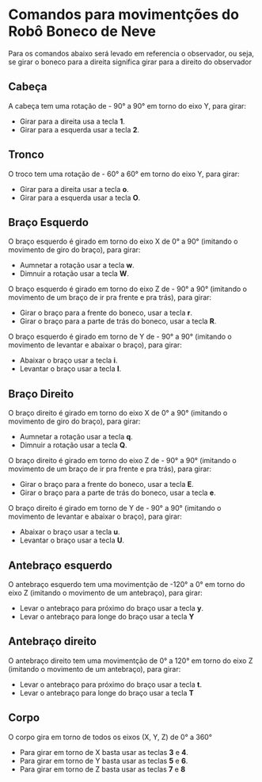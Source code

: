 # Comandos para movimentções do Robô Boneco de Neve

Para os comandos abaixo será levado em referencia o observador, ou seja, se girar o boneco para a direita significa girar para a direito do observador

## Cabeça

A cabeça tem uma rotação de - 90° a 90° em torno do eixo Y, para girar:
- Girar para a direita usa a tecla **1**.
- Girar para a esquerda usar a tecla **2**.

## Tronco
O troco tem uma rotação de - 60° a 60° em torno do eixo Y, para girar:
- Girar para a direita usar a tecla **o**.
- Girar para a esquerda usar a tecla **O**.

## Braço Esquerdo
O braço esquerdo é girado em torno do eixo X de 0° a 90° (imitando o movimento de giro do braço), para girar:
- Aumnetar a rotação usar a tecla **w**.
- Dimnuir a rotação usar a tecla **W**.

O braço esquerdo é girado em torno do eixo Z de - 90° a 90° (imitando o movimento de um braço de ir pra frente e pra trás), para girar:
- Girar o braço para a frente do boneco, usar a tecla **r**.
- Girar o braço para a parte de trás do boneco, usar a tecla **R**.

O braço esquerdo é girado em torno de Y de - 90° a 90° (imitando o movimento de levantar e abaixar o braço), para girar:
- Abaixar o braço usar a tecla **i**.
- Levantar o braço usar a tecla **I**.

## Braço Direito
O braço direito é girado em torno do eixo X de 0° a 90° (imitando o movimento de giro do braço), para girar:
- Aumnetar a rotação usar a tecla **q**.
- Dimnuir a rotação usar a tecla **Q**.

O braço direito é girado em torno do eixo Z de - 90° a 90° (imitando o movimento de um braço de ir pra frente e pra trás), para girar:
- Girar o braço para a frente do boneco, usar a tecla **E**.
- Girar o braço para a parte de trás do boneco, usar a tecla **e**.

O braço direito é girado em torno de Y de - 90° a 90° (imitando o movimento de levantar e abaixar o braço), para girar:
- Abaixar o braço usar a tecla **u**.
- Levantar o braço usar a tecla **U**.

## Antebraço esquerdo

O antebraço esquerdo tem uma movimentção de -120° a 0° em torno do eixo Z (imitando o movimento de um antebraço), para girar:
- Levar o antebraço para próximo do braço usar a tecla **y**.
- Levar o antebraço para longe do braço usar a tecla **Y**

## Antebraço direito

O antebraço direito tem uma movimentção de 0° a 120° em torno do eixo Z (imitando o movimento de um antebraço), para girar:
- Levar o antebraço para próximo do braço usar a tecla **t**.
- Levar o antebraço para longe do braço usar a tecla **T**

## Corpo

O corpo gira em torno de todos os eixos (X, Y, Z) de 0° a 360°
- Para girar em torno de X basta usar as teclas **3** e **4**.
- Para girar em torno de Y basta usar as teclas **5** e **6**.
- Para girar em torno de Z basta usar as teclas **7** e **8**
